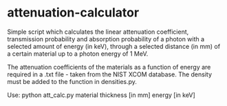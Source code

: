 # attenuation-calculator

Simple script which calculates the linear attenuation coefficient, transmission probability and absorption probability of a photon
with a selected amount of energy (in keV), through a selected distance (in mm) of a certain material up to a photon energy of 1 MeV.

The attenuation coefficients of the materials as a function of energy are required in a .txt file - taken from the NIST XCOM database. The density must be added to the function in densities.py.

Use: python att_calc.py material thickness [in mm] energy [in keV]
